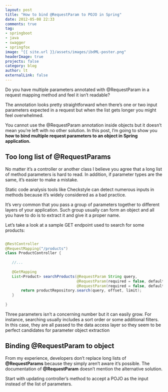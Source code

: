 ```yaml
---
layout: post
title: "How to bind @RequestParam to POJO in Spring"
date: 2012-05-08 22:33
comments: true
tag: 
- springboot
- java
- swagger
- springfox
image: "{{ site.url }}/assets/images/ibdML-poster.png"
headerImage: true
projects: false
category: blog
author: lt
externalLink: false
---
```


Do you have multiple parameters annotated with @RequestParam in a request mapping method and feel it isn’t readable?

The annotation looks pretty straightforward when there’s one or two input parameters expected in a request but when the list gets longer you might feel overwhelmed.

You cannot use the @RequestParam annotation inside objects but it doesn’t mean you’re left with no other solution. In this post, I’m going to show you **how to bind multiple request parameters to an object in Spring application.**

## Too long list of @RequestParams

No matter it’s a controller or another class I believe you agree that a long list of method parameters is hard to read. In addition, if parameter types are the same, it’s easier to make a mistake.

Static code analysis tools like Checkstyle can detect numerous inputs in methods because it’s widely considered as a bad practice.

It’s very common that you pass a group of parameters together to different layers of your application. Such group usually can form an object and all you have to do is to extract it and give it a proper name.

Let’s take a look at a sample GET endpoint used to search for some products:

```java

@RestController
@RequestMapping("/products")
class ProductController {
 
   //...
 
   @GetMapping
   List<Product> searchProducts(@RequestParam String query,
                                @RequestParam(required = false, defaultValue = "0") int offset,
                                @RequestParam(required = false, defaultValue = "10") int limit) {
       return productRepository.search(query, offset, limit);
   }
 
}

```


Three parameters isn’t a concerning number but it can easily grow. For instance, searching usually includes a sort order or some additional filters. In this case, they are all passed to the data access layer so they seem to be perfect candidates for parameter object extraction


## Binding @RequestParam to object

From my experience, developers don’t replace long lists of **@RequestParams** because they simply aren’t aware it’s possible. The documentation of **@RequestParam** doesn’t mention the alternative solution.

Start with updating controller’s method to accept a POJO as the input instead of the list of parameters.